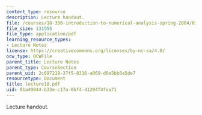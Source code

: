 ```yaml
---
content_type: resource
description: Lecture handout.
file: /courses/18-330-introduction-to-numerical-analysis-spring-2004/01a49944b33ec17a0bf4d1294f4fea71_lecture18.pdf
file_size: 131955
file_type: application/pdf
learning_resource_types:
- Lecture Notes
license: https://creativecommons.org/licenses/by-nc-sa/4.0/
ocw_type: OCWFile
parent_title: Lecture Notes
parent_type: CourseSection
parent_uid: 2c697219-37f5-8316-a069-d0e5bb8a5de7
resourcetype: Document
title: lecture18.pdf
uid: 01a49944-b33e-c17a-0bf4-d1294f4fea71
---
```

Lecture handout.